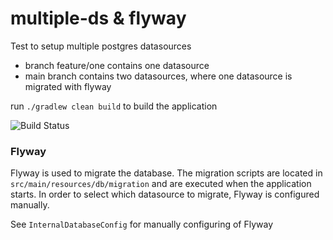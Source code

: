 # multiple-ds & flyway
Test to setup multiple postgres datasources

* branch feature/one contains one datasource
* main branch contains two datasources, where one datasource is migrated with flyway

run `./gradlew clean build` to build the application

![Build Status](https://github.com/jactor-rises/multiple-ds/actions/workflows/build.yaml/badge.svg)

### Flyway
Flyway is used to migrate the database. The migration scripts are located in `src/main/resources/db/migration` and are
executed when the application starts. In order to select which datasource to migrate, Flyway is configured manually.

See `InternalDatabaseConfig` for manually configuring of Flyway
